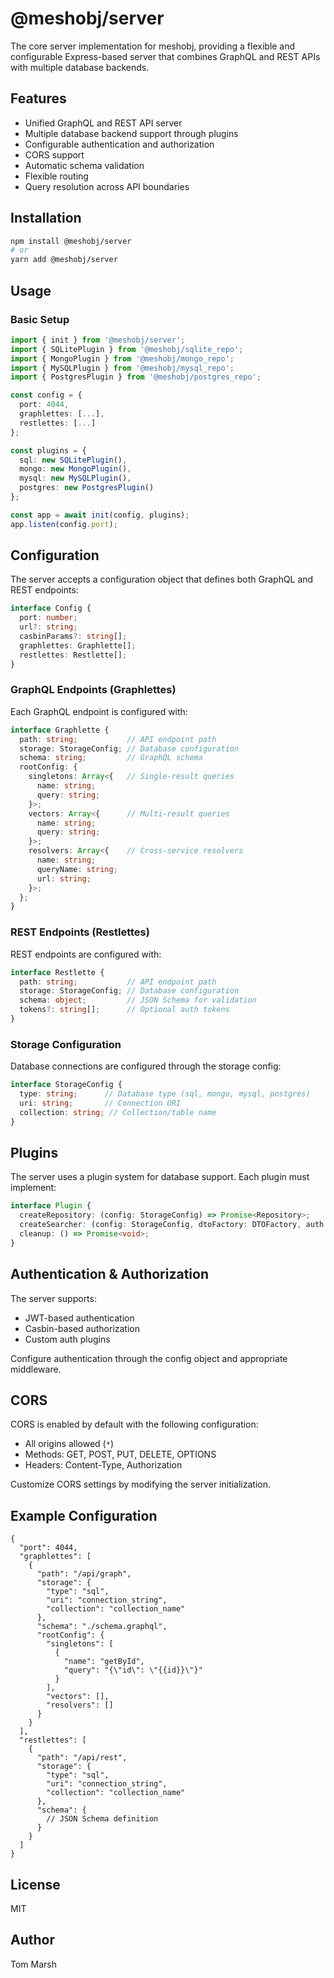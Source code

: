 # @meshobj/server

The core server implementation for meshobj, providing a flexible and configurable Express-based server that combines GraphQL and REST APIs with multiple database backends.

## Features

- Unified GraphQL and REST API server
- Multiple database backend support through plugins
- Configurable authentication and authorization
- CORS support
- Automatic schema validation
- Flexible routing
- Query resolution across API boundaries

## Installation

```bash
npm install @meshobj/server
# or
yarn add @meshobj/server
```

## Usage

### Basic Setup

```typescript
import { init } from '@meshobj/server';
import { SQLitePlugin } from '@meshobj/sqlite_repo';
import { MongoPlugin } from '@meshobj/mongo_repo';
import { MySQLPlugin } from '@meshobj/mysql_repo';
import { PostgresPlugin } from '@meshobj/postgres_repo';

const config = {
  port: 4044,
  graphlettes: [...],
  restlettes: [...]
};

const plugins = {
  sql: new SQLitePlugin(),
  mongo: new MongoPlugin(),
  mysql: new MySQLPlugin(),
  postgres: new PostgresPlugin()
};

const app = await init(config, plugins);
app.listen(config.port);
```

## Configuration

The server accepts a configuration object that defines both GraphQL and REST endpoints:

```typescript
interface Config {
  port: number;
  url?: string;
  casbinParams?: string[];
  graphlettes: Graphlette[];
  restlettes: Restlette[];
}
```

### GraphQL Endpoints (Graphlettes)

Each GraphQL endpoint is configured with:

```typescript
interface Graphlette {
  path: string;           // API endpoint path
  storage: StorageConfig; // Database configuration
  schema: string;         // GraphQL schema
  rootConfig: {
    singletons: Array<{   // Single-result queries
      name: string;
      query: string;
    }>;
    vectors: Array<{      // Multi-result queries
      name: string;
      query: string;
    }>;
    resolvers: Array<{    // Cross-service resolvers
      name: string;
      queryName: string;
      url: string;
    }>;
  };
}
```

### REST Endpoints (Restlettes)

REST endpoints are configured with:

```typescript
interface Restlette {
  path: string;           // API endpoint path
  storage: StorageConfig; // Database configuration
  schema: object;         // JSON Schema for validation
  tokens?: string[];      // Optional auth tokens
}
```

### Storage Configuration

Database connections are configured through the storage config:

```typescript
interface StorageConfig {
  type: string;      // Database type (sql, mongo, mysql, postgres)
  uri: string;       // Connection URI
  collection: string; // Collection/table name
}
```

## Plugins

The server uses a plugin system for database support. Each plugin must implement:

```typescript
interface Plugin {
  createRepository: (config: StorageConfig) => Promise<Repository>;
  createSearcher: (config: StorageConfig, dtoFactory: DTOFactory, auth: Auth) => Promise<Searcher>;
  cleanup: () => Promise<void>;
}
```

## Authentication & Authorization

The server supports:
- JWT-based authentication
- Casbin-based authorization
- Custom auth plugins

Configure authentication through the config object and appropriate middleware.

## CORS

CORS is enabled by default with the following configuration:
- All origins allowed (`*`)
- Methods: GET, POST, PUT, DELETE, OPTIONS
- Headers: Content-Type, Authorization

Customize CORS settings by modifying the server initialization.

## Example Configuration

```hocon
{
  "port": 4044,
  "graphlettes": [
    {
      "path": "/api/graph",
      "storage": {
        "type": "sql",
        "uri": "connection_string",
        "collection": "collection_name"
      },
      "schema": "./schema.graphql",
      "rootConfig": {
        "singletons": [
          {
            "name": "getById",
            "query": "{\"id\": \"{{id}}\"}"
          }
        ],
        "vectors": [],
        "resolvers": []
      }
    }
  ],
  "restlettes": [
    {
      "path": "/api/rest",
      "storage": {
        "type": "sql",
        "uri": "connection_string",
        "collection": "collection_name"
      },
      "schema": {
        // JSON Schema definition
      }
    }
  ]
}
```

## License

MIT

## Author

Tom Marsh 